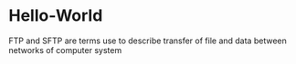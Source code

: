 # Hello-World
FTP and SFTP are terms use to describe transfer of file and data between networks of computer system
